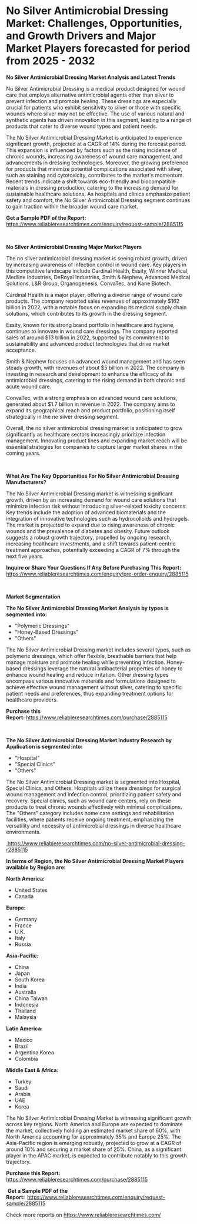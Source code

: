 <p><h1>No Silver Antimicrobial Dressing Market: Challenges, Opportunities, and Growth Drivers and Major Market Players forecasted for period from 2025 - 2032</h1></p><p><strong>No Silver Antimicrobial Dressing Market Analysis and Latest Trends</strong></p>
<p><p>No Silver Antimicrobial Dressing is a medical product designed for wound care that employs alternative antimicrobial agents other than silver to prevent infection and promote healing. These dressings are especially crucial for patients who exhibit sensitivity to silver or those with specific wounds where silver may not be effective. The use of various natural and synthetic agents has driven innovation in this segment, leading to a range of products that cater to diverse wound types and patient needs.</p><p>The No Silver Antimicrobial Dressing Market is anticipated to experience significant growth, projected at a CAGR of 14% during the forecast period. This expansion is influenced by factors such as the rising incidence of chronic wounds, increasing awareness of wound care management, and advancements in dressing technologies. Moreover, the growing preference for products that minimize potential complications associated with silver, such as staining and cytotoxicity, contributes to the market's momentum. Recent trends indicate a shift towards eco-friendly and biocompatible materials in dressing production, catering to the increasing demand for sustainable healthcare solutions. As hospitals and clinics emphasize patient safety and comfort, the No Silver Antimicrobial Dressing segment continues to gain traction within the broader wound care market.</p></p>
<p><strong>Get a Sample PDF of the Report:&nbsp;</strong> <a href="https://www.reliableresearchtimes.com/enquiry/request-sample/2885115?utm_campaign=2934&utm_medium=2&utm_source=Github&utm_content=ia&utm_term=13032025&utm_id=no-silver-antimicrobial-dressing">https://www.reliableresearchtimes.com/enquiry/request-sample/2885115</a></p>
<p>&nbsp;</p>
<p><strong>No Silver Antimicrobial Dressing Major Market Players</strong></p>
<p><p>The no silver antimicrobial dressing market is seeing robust growth, driven by increasing awareness of infection control in wound care. Key players in this competitive landscape include Cardinal Health, Essity, Winner Medical, Medline Industries, DeRoyal Industries, Smith & Nephew, Advanced Medical Solutions, L&R Group, Organogenesis, ConvaTec, and Kane Biotech.</p><p>Cardinal Health is a major player, offering a diverse range of wound care products. The company reported sales revenues of approximately $162 billion in 2022, with a notable focus on expanding its medical supply chain solutions, which contributes to its growth in the dressing segment.</p><p>Essity, known for its strong brand portfolio in healthcare and hygiene, continues to innovate in wound care dressings. The company reported sales of around $13 billion in 2022, supported by its commitment to sustainability and advanced product technologies that drive market acceptance.</p><p>Smith & Nephew focuses on advanced wound management and has seen steady growth, with revenues of about $5 billion in 2022. The company is investing in research and development to enhance the efficacy of its antimicrobial dressings, catering to the rising demand in both chronic and acute wound care.</p><p>ConvaTec, with a strong emphasis on advanced wound care solutions, generated about $1.7 billion in revenue in 2022. The company aims to expand its geographical reach and product portfolio, positioning itself strategically in the no silver dressing segment.</p><p>Overall, the no silver antimicrobial dressing market is anticipated to grow significantly as healthcare sectors increasingly prioritize infection management. Innovating product lines and expanding market reach will be essential strategies for companies to capture larger market shares in the coming years.</p></p>
<p>&nbsp;</p>
<p><strong>What Are The Key Opportunities For No Silver Antimicrobial Dressing Manufacturers?</strong></p>
<p><p>The No Silver Antimicrobial Dressing market is witnessing significant growth, driven by an increasing demand for wound care solutions that minimize infection risk without introducing silver-related toxicity concerns. Key trends include the adoption of advanced biomaterials and the integration of innovative technologies such as hydrocolloids and hydrogels. The market is projected to expand due to rising awareness of chronic wounds and the prevalence of diabetes and obesity. Future outlook suggests a robust growth trajectory, propelled by ongoing research, increasing healthcare investments, and a shift towards patient-centric treatment approaches, potentially exceeding a CAGR of 7% through the next five years.</p></p>
<p><strong>Inquire or Share Your Questions If Any Before Purchasing This Report:</strong> <a href="https://www.reliableresearchtimes.com/enquiry/pre-order-enquiry/2885115?utm_campaign=2934&utm_medium=2&utm_source=Github&utm_content=ia&utm_term=13032025&utm_id=no-silver-antimicrobial-dressing">https://www.reliableresearchtimes.com/enquiry/pre-order-enquiry/2885115</a></p>
<p>&nbsp;</p>
<p><strong>Market Segmentation</strong></p>
<p><strong>The No Silver Antimicrobial Dressing Market Analysis by types is segmented into:</strong></p>
<p><ul><li>"Polymeric Dressings"</li><li>"Honey-Based Dressings"</li><li>"Others"</li></ul></p>
<p><p>The No Silver Antimicrobial Dressing market includes several types, such as polymeric dressings, which offer flexible, breathable barriers that help manage moisture and promote healing while preventing infection. Honey-based dressings leverage the natural antibacterial properties of honey to enhance wound healing and reduce irritation. Other dressing types encompass various innovative materials and formulations designed to achieve effective wound management without silver, catering to specific patient needs and preferences, thus expanding treatment options for healthcare providers.</p></p>
<p><strong>Purchase this Report:&nbsp;</strong><a href="https://www.reliableresearchtimes.com/purchase/2885115?utm_campaign=2934&utm_medium=2&utm_source=Github&utm_content=ia&utm_term=13032025&utm_id=no-silver-antimicrobial-dressing">https://www.reliableresearchtimes.com/purchase/2885115</a></p>
<p>&nbsp;</p>
<p><strong>The No Silver Antimicrobial Dressing Market Industry Research by Application is segmented into:</strong></p>
<p><ul><li>"Hospital"</li><li>"Special Clinics"</li><li>"Others"</li></ul></p>
<p><p>The No Silver Antimicrobial Dressing market is segmented into Hospital, Special Clinics, and Others. Hospitals utilize these dressings for surgical wound management and infection control, prioritizing patient safety and recovery. Special clinics, such as wound care centers, rely on these products to treat chronic wounds effectively with minimal complications. The "Others" category includes home care settings and rehabilitation facilities, where patients receive ongoing treatment, emphasizing the versatility and necessity of antimicrobial dressings in diverse healthcare environments.</p></p>
<p><a href="https://www.reliableresearchtimes.com/no-silver-antimicrobial-dressing-r2885115?utm_campaign=2934&utm_medium=2&utm_source=Github&utm_content=ia&utm_term=13032025&utm_id=no-silver-antimicrobial-dressing">&nbsp;https://www.reliableresearchtimes.com/no-silver-antimicrobial-dressing-r2885115</a></p>
<p><strong>In terms of Region, the No Silver Antimicrobial Dressing Market Players available by Region are:</strong></p>
<p>
    <p> <strong> North America: </strong>
        <ul>
            <li>United States</li>
            <li>Canada</li>
        </ul>
        </p> 
    <p> <strong> Europe: </strong>
        <ul>
            <li>Germany</li>
            <li>France</li>
            <li>U.K.</li>
            <li>Italy</li>
            <li>Russia</li>
        </ul>
        </p> 
    <p> <strong> Asia-Pacific: </strong>
        <ul>
            <li>China</li>
            <li>Japan</li>
            <li>South Korea</li>
            <li>India</li>
            <li>Australia</li>
            <li>China Taiwan</li>
            <li>Indonesia</li>
            <li>Thailand</li>
            <li>Malaysia</li>
        </ul>
        </p> 
    <p> <strong> Latin America: </strong>
        <ul>
            <li>Mexico</li>
            <li>Brazil</li>
            <li>Argentina Korea</li>
            <li>Colombia</li>
        </ul>
        </p> 
    <p> <strong> Middle East & Africa: </strong>
        <ul>
            <li>Turkey</li>
            <li>Saudi</li>
            <li>Arabia</li>
            <li>UAE</li>
            <li>Korea</li>
        </ul>
    </p>
    </p>
<p><p>The No Silver Antimicrobial Dressing Market is witnessing significant growth across key regions. North America and Europe are expected to dominate the market, collectively holding an estimated market share of 60%, with North America accounting for approximately 35% and Europe 25%. The Asia-Pacific region is emerging robustly, projected to grow at a CAGR of around 10% and securing a market share of 25%. China, as a significant player in the APAC market, is expected to contribute notably to this growth trajectory.</p></p>
<p><strong>Purchase this Report: </strong><a href="https://www.reliableresearchtimes.com/purchase/2885115?utm_campaign=2934&utm_medium=2&utm_source=Github&utm_content=ia&utm_term=13032025&utm_id=no-silver-antimicrobial-dressing">https://www.reliableresearchtimes.com/purchase/2885115</a></p>
<p>&nbsp;<strong>Get a Sample PDF of the Report:&nbsp;&nbsp;</strong><a href="https://www.reliableresearchtimes.com/enquiry/request-sample/2885115?utm_campaign=2934&utm_medium=2&utm_source=Github&utm_content=ia&utm_term=13032025&utm_id=no-silver-antimicrobial-dressing">https://www.reliableresearchtimes.com/enquiry/request-sample/2885115</a></p>
<p><strong></strong></p>
<p>Check more reports on <a href="https://www.reliableresearchtimes.com/?utm_campaign=2934&utm_medium=2&utm_source=Github&utm_content=ia&utm_term=13032025&utm_id=no-silver-antimicrobial-dressing">https://www.reliableresearchtimes.com/</a></p>